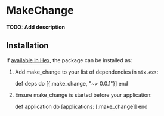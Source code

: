 # MakeChange

**TODO: Add description**

## Installation

If [available in Hex](https://hex.pm/docs/publish), the package can be installed as:

  1. Add make_change to your list of dependencies in `mix.exs`:

        def deps do
          [{:make_change, "~> 0.0.1"}]
        end

  2. Ensure make_change is started before your application:

        def application do
          [applications: [:make_change]]
        end

